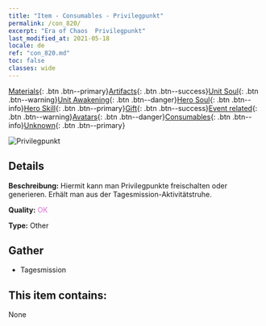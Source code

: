 ```yaml
---
title: "Item - Consumables - Privilegpunkt"
permalink: /con_820/
excerpt: "Era of Chaos  Privilegpunkt"
last_modified_at: 2021-05-18
locale: de
ref: "con_820.md"
toc: false
classes: wide
---
```

 [Materials](/ItemsDE/){: .btn .btn--primary}[Artifacts](/ItemsDE/Artifacts/){: .btn .btn--success}[Unit Soul](/ItemsDE/UnitSoul/){: .btn .btn--warning}[Unit Awakening](/ItemsDE/UnitAwakening/){: .btn .btn--danger}[Hero Soul](/ItemsDE/HeroSoul/){: .btn .btn--info}[Hero Skill](/ItemsDE/HeroSkill/){: .btn .btn--primary}[Gift](/ItemsDE/Gift/){: .btn .btn--success}[Event related](/ItemsDE/Events/){: .btn .btn--warning}[Avatars](/ItemsDE/Avatars/){: .btn .btn--danger}[Consumables](/ItemsDE/Consumables/){: .btn .btn--info}[Unknown](/ItemsDE/Unknown/){: .btn .btn--primary}

 ![Privilegpunkt](/images/t/i_310001.png)

## Details
 **Beschreibung:** Hiermit kann man Privilegpunkte freischalten oder generieren. Erhält man aus der Tagesmission-Aktivitätstruhe.

 **Quality:** <span style="color: #DA70D6">OK</span>

 **Type:** Other

## Gather

*    Tagesmission 

## This item contains:

  None

